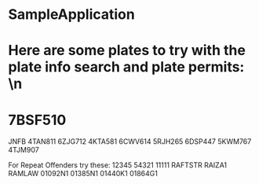 # SampleApplication 

# Here are some plates to try with the plate info search and plate permits: \n
# 7BSF510
JNFB
4TAN811
6ZJG712
4KTA581
6CWV614
5RJH265
6DSP447
5KWM767
4TJM907

For Repeat Offenders try these:
12345
54321
11111
RAFTSTR
RAIZA1
RAMLAW
01092N1
01385N1
01440K1
01864G1
